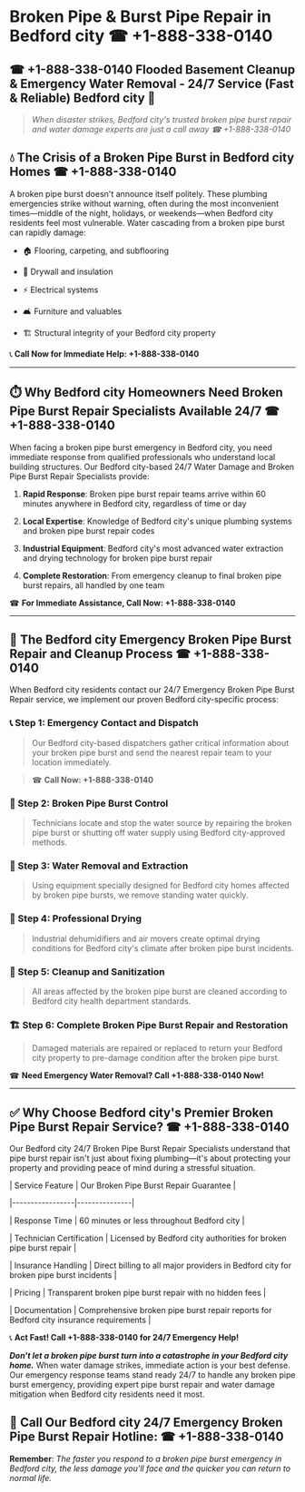 # Broken Pipe & Burst Pipe Repair in Bedford city ☎ +1-888-338-0140  
## ☎ +1-888-338-0140 Flooded Basement Cleanup & Emergency Water Removal - 24/7 Service (Fast & Reliable) Bedford city 🚨  

> *When disaster strikes, Bedford city's trusted broken pipe burst repair and water damage experts are just a call away ☎ +1-888-338-0140*  

## 💧 The Crisis of a Broken Pipe Burst in Bedford city Homes ☎ +1-888-338-0140  

A broken pipe burst doesn't announce itself politely. These plumbing emergencies strike without warning, often during the most inconvenient times—middle of the night, holidays, or weekends—when Bedford city residents feel most vulnerable. Water cascading from a broken pipe burst can rapidly damage:  

* 🏠 Flooring, carpeting, and subflooring  
* 🧱 Drywall and insulation  
* ⚡ Electrical systems  
* 🛋️ Furniture and valuables  
* 🏗️ Structural integrity of your Bedford city property  

📞 **Call Now for Immediate Help: +1-888-338-0140**  

---  

## ⏱️ Why Bedford city Homeowners Need Broken Pipe Burst Repair Specialists Available 24/7 ☎ +1-888-338-0140  

When facing a broken pipe burst emergency in Bedford city, you need immediate response from qualified professionals who understand local building structures. Our Bedford city-based 24/7 Water Damage and Broken Pipe Burst Repair Specialists provide:  

1. **Rapid Response**: Broken pipe burst repair teams arrive within 60 minutes anywhere in Bedford city, regardless of time or day  
2. **Local Expertise**: Knowledge of Bedford city's unique plumbing systems and broken pipe burst repair codes  
3. **Industrial Equipment**: Bedford city's most advanced water extraction and drying technology for broken pipe burst repair  
4. **Complete Restoration**: From emergency cleanup to final broken pipe burst repairs, all handled by one team  

☎ **For Immediate Assistance, Call Now: +1-888-338-0140**  

---  

## 🔧 The Bedford city Emergency Broken Pipe Burst Repair and Cleanup Process ☎ +1-888-338-0140  

When Bedford city residents contact our 24/7 Emergency Broken Pipe Burst Repair service, we implement our proven Bedford city-specific process:  

### 📞 Step 1: Emergency Contact and Dispatch  
> Our Bedford city-based dispatchers gather critical information about your broken pipe burst and send the nearest repair team to your location immediately.  
> ☎ **Call Now: +1-888-338-0140**  

### 🚿 Step 2: Broken Pipe Burst Control  
> Technicians locate and stop the water source by repairing the broken pipe burst or shutting off water supply using Bedford city-approved methods.  

### 🌊 Step 3: Water Removal and Extraction  
> Using equipment specially designed for Bedford city homes affected by broken pipe bursts, we remove standing water quickly.  

### 💨 Step 4: Professional Drying  
> Industrial dehumidifiers and air movers create optimal drying conditions for Bedford city's climate after broken pipe burst incidents.  

### 🧼 Step 5: Cleanup and Sanitization  
> All areas affected by the broken pipe burst are cleaned according to Bedford city health department standards.  

### 🏗️ Step 6: Complete Broken Pipe Burst Repair and Restoration  
> Damaged materials are repaired or replaced to return your Bedford city property to pre-damage condition after the broken pipe burst.  

☎ **Need Emergency Water Removal? Call +1-888-338-0140 Now!**  

---  

## ✅ Why Choose Bedford city's Premier Broken Pipe Burst Repair Service? ☎ +1-888-338-0140  

Our Bedford city 24/7 Broken Pipe Burst Repair Specialists understand that pipe burst repair isn't just about fixing plumbing—it's about protecting your property and providing peace of mind during a stressful situation.  

| Service Feature | Our Broken Pipe Burst Repair Guarantee |  
|-----------------|---------------|  
| Response Time | 60 minutes or less throughout Bedford city |  
| Technician Certification | Licensed by Bedford city authorities for broken pipe burst repair |  
| Insurance Handling | Direct billing to all major providers in Bedford city for broken pipe burst incidents |  
| Pricing | Transparent broken pipe burst repair with no hidden fees |  
| Documentation | Comprehensive broken pipe burst repair reports for Bedford city insurance requirements |  

📞 **Act Fast! Call +1-888-338-0140 for 24/7 Emergency Help!**  

***Don't let a broken pipe burst turn into a catastrophe in your Bedford city home.*** When water damage strikes, immediate action is your best defense. Our emergency response teams stand ready 24/7 to handle any broken pipe burst emergency, providing expert pipe burst repair and water damage mitigation when Bedford city residents need it most.  

## 📱 Call Our Bedford city 24/7 Emergency Broken Pipe Burst Repair Hotline: ☎ +1-888-338-0140  

**Remember**: *The faster you respond to a broken pipe burst emergency in Bedford city, the less damage you'll face and the quicker you can return to normal life.*
